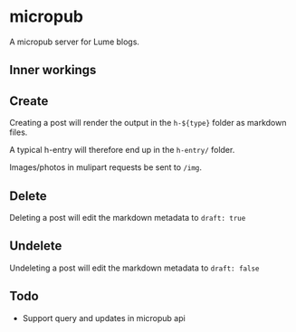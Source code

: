 # micropub

A micropub server for Lume blogs.

## Inner workings

## Create

Creating a post will render the output in the `h-${type}` folder as markdown files.

A typical h-entry will therefore end up in the `h-entry/` folder.

Images/photos in mulipart requests be sent to `/img`.

## Delete

Deleting a post will edit the markdown metadata to `draft: true`

## Undelete

Undeleting a post will edit the markdown metadata to `draft: false`

## Todo

- Support query and updates in micropub api
